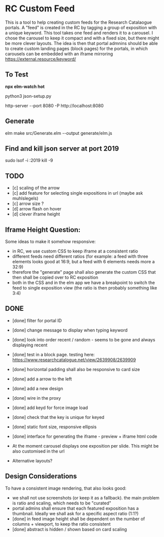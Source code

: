 # RC Custom Feed

This is a tool to help creating custom feeds for the Research Catalaogue portals. A "feed" is created in the RC by tagging a group of exposition with a unique keyword. This tool takes one feed and renders it to a carousel. I chose the carousel to keep it compact and with a fixed size, but there might be more clever layouts. The idea is then that portal admnins should be able to create custom landing pages (block pages) for the portals, in which carousels can be embedded with an iframe mirroring https://external.resource/keyword/

## To Test

__npx elm-watch hot__

python3 json-setup.py

http-server --port 8080 -P http://localhost:8080

## Generate

elm make src/Generate.elm --output generate/elm.js

## Find and kill json server at port 2019

sudo lsof -i :2019
kill -9 <PID>

## TODO


- [c] scaling of the arrow
- [c] add feature for selecting single expositions in url (maybe ask muhlslegels)
- [c] arrow size ?
- [d] arrow flash on hover
- [d] clever iframe height

## Iframe Height Question:
Some ideas to make it somehow responsive:
- in RC, we use custom CSS to keep iframe at a consistent ratio
- different feeds need different ratios (for example: a feed with three elements looks good at 16:9, but a feed with 6 elements needs more a 32:9)
- therefore the "generate" page shall also generate the custom CSS that then shall be copied over to RC exposition
- both in the CSS and in the elm app we have a breakpoint to switch the feed to single exposition view (the ratio is then probably something like 3:4)

## DONE

- [done] filter for portal ID
- [done] change message to display when typing keyword
- [done] look into order recent / random - seems to be gone and always displaying recent
- [done] test in a block page. testing here: https://www.researchcatalogue.net/view/2639908/2639909
- [done] horizontal padding shall also be responsive to card size 
- [done] add a arrow to the left
- [done] add a new design
- [done] wire in the proxy
- [done] add keyd for force image load
- [done] check that the key is unique for keyed
- [done] static font size, responsive ellipsis
- [done] interface for generating the iframe - preview + iframe html code

- At the moment carousel displays one exposition per slide. This might be also customised in the url
- Alternative layouts?

## Design Considerations
To have a consistent image rendering, that also looks good:
- we shall not use screenshots (or keep it as a fallback). the main problem is ratio and scaling, which needs to be "curated"
- portal admins shall ensure that each featured exposition has a thumbnail. Ideally we shall ask for a specific aspect ratio (1:1?)
- [done] in feed image height shall be dependent on the number of columns + viewport, to keep the ratio consistent 
- [done] abstract is hidden / shown based on card scaling